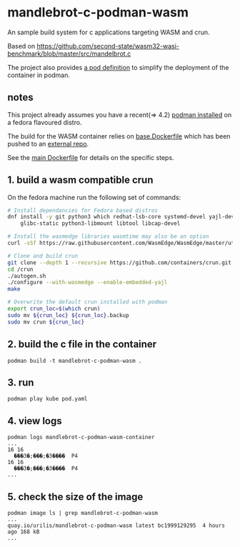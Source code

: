 # mandlebrot-c-podman-wasm
An sample build system for c applications targeting WASM and crun.

Based on https://github.com/second-state/wasm32-wasi-benchmark/blob/master/src/mandelbrot.c

The project also provides [a pod definition](./pod.yaml) to simplify the deployment of the container in podman.

## notes
This project already assumes you have a recent(=> 4.2) [podman installed](https://podman.io/getting-started/installation) on a fedora flavoured distro.

The build for the WASM container relies on [base.Dockerfile](./base.Dockerfile) which has been pushed to an [external repo](quay.io/uirlis/base-c-build).

See the [main Dockerfile](./Dockerfile) for details on the specific steps.

## 1. build a wasm compatible crun

On the fedora machine run the following set of commands:

```bash
# Install dependancies for Fedora based distros
dnf install -y git python3 which redhat-lsb-core systemd-devel yajl-devel libseccomp-devel pkg-config libgcrypt-devel \
    glibc-static python3-libmount libtool libcap-devel

# Install the wasmedge libraries wasmtime may also be an option
curl -sSf https://raw.githubusercontent.com/WasmEdge/WasmEdge/master/utils/install.sh | bash -s -- -e all -p /usr/local --version=0.11.2

# Clone and build crun
git clone --depth 1 --recursive https://github.com/containers/crun.git
cd /crun
./autogen.sh
./configure --with-wasmedge --enable-embedded-yajl
make

# Overwrite the default crun installed with podman
export crun_loc=$(which crun)
sudo mv ${crun_loc} ${crun_loc}.backup
sudo mv crun ${crun_loc} 
```

## 2. build the c file in the container
```
podman build -t mandlebrot-c-podman-wasm .
```

## 3. run

```
podman play kube pod.yaml
```

## 4. view logs
```
podman logs mandlebrot-c-podman-wasm-container
...
16 16
  ���3�;���;�3����  P4
16 16
  ���3�;���;�3����  P4
...
```

## 5. check the size of the image
```
podman image ls | grep mandlebrot-c-podman-wasm
...
quay.io/urilis/mandlebrot-c-podman-wasm latest bc1999129295  4 hours ago 168 kB
...
```